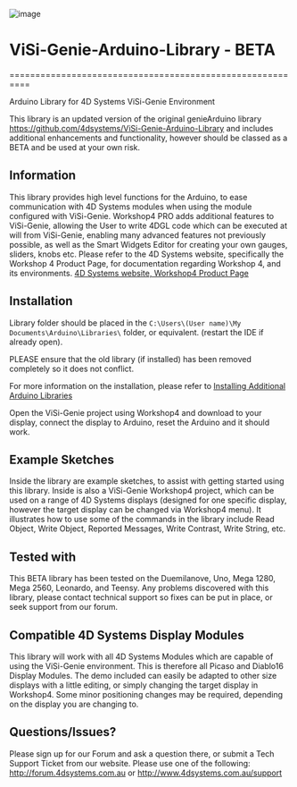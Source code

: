 ![image](http://www.4dsystems.com.au/downloads/4DLogo.png)

# ViSi-Genie-Arduino-Library - BETA
==========================================================

Arduino Library for 4D Systems ViSi-Genie Environment

This library is an updated version of the original genieArduino library https://github.com/4dsystems/ViSi-Genie-Arduino-Library
and includes additional enhancements and functionality, however should be classed as a BETA and be used at your own risk.

## Information

This library provides high level functions for the Arduino, to ease communication with 4D Systems modules when using the module configured with ViSi-Genie.
Workshop4 PRO adds additional features to ViSi-Genie, allowing the User to write 4DGL code which can be executed at will from ViSi-Genie, enabling many advanced features not previously possible, as well as the Smart Widgets Editor for creating your own gauges, sliders, knobs etc.
Please refer to the 4D Systems website, specifically the Workshop 4 Product Page, for documentation regarding Workshop 4, and its environments.
[4D Systems website, Workshop4 Product Page](http://www.4dsystems.com.au/product/4D-Workshop-4-IDE)

## Installation

Library folder should be placed in the ```C:\Users\(User name)\My Documents\Arduino\Libraries\``` folder, or equivalent. (restart the IDE if already open).

PLEASE ensure that the old library (if installed) has been removed completely so it does not conflict.

For more information on the installation, please refer to [Installing Additional Arduino Libraries](http://arduino.cc/en/Guide/Libraries)

Open the ViSi-Genie project using Workshop4 and download to your display, connect the display to Arduino, reset the Arduino and it should work.

## Example Sketches

Inside the library are example sketches, to assist with getting started using this library. Inside is also a ViSi-Genie Workshop4 project, which can be used on a range of 4D Systems displays (designed for one specific display, however the target display can be changed via Workshop4 menu). It illustrates how to use some of the commands in the library include Read Object, Write Object, Reported Messages, Write Contrast, Write String, etc.

## Tested with

This BETA library has been tested on the Duemilanove, Uno, Mega 1280, Mega 2560, Leonardo, and Teensy. 
Any problems discovered with this library, please contact technical support so fixes can be put in place, or seek support from our forum.

## Compatible 4D Systems Display Modules

This library will work with all 4D Systems Modules which are capable of using the ViSi-Genie environment. This is therefore all Picaso and Diablo16 Display Modules.
The demo included can easily be adapted to other size displays with a little editing, or simply changing the target display in Workshop4. Some minor positioning changes may be required, depending on the display you are changing to.

## Questions/Issues?

Please sign up for our Forum and ask a question there, or submit a Tech Support Ticket from our website.
Please use one of the following: http://forum.4dsystems.com.au or http://www.4dsystems.com.au/support
